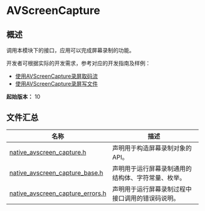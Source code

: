 # AVScreenCapture
<!--Kit: Media Kit-->
<!--Subsystem: Multimedia-->
<!--Owner: @zzs_911-->
<!--SE: @stupig001-->
<!--TSE: @xdlinc-->

## 概述

调用本模块下的接口，应用可以完成屏幕录制的功能。

开发者可根据实际的开发需求，参考对应的开发指南及样例：

- [使用AVScreenCapture录屏取码流](../../media/media/using-avscreencapture-for-buffer.md)
- [使用AVScreenCapture录屏写文件](../../media/media/using-avscreencapture-for-file.md)

**起始版本：** 10

## 文件汇总

| 名称 | 描述 |
| -- | -- |
| [native_avscreen_capture.h](capi-native-avscreen-capture-h.md) | 声明用于构造屏幕录制对象的API。 |
| [native_avscreen_capture_base.h](capi-native-avscreen-capture-base-h.md) | 声明用于运行屏幕录制通用的结构体、字符常量、枚举。 |
| [native_avscreen_capture_errors.h](capi-native-avscreen-capture-errors-h.md) | 声明用于运行屏幕录制过程中接口调用的错误码说明。 |
